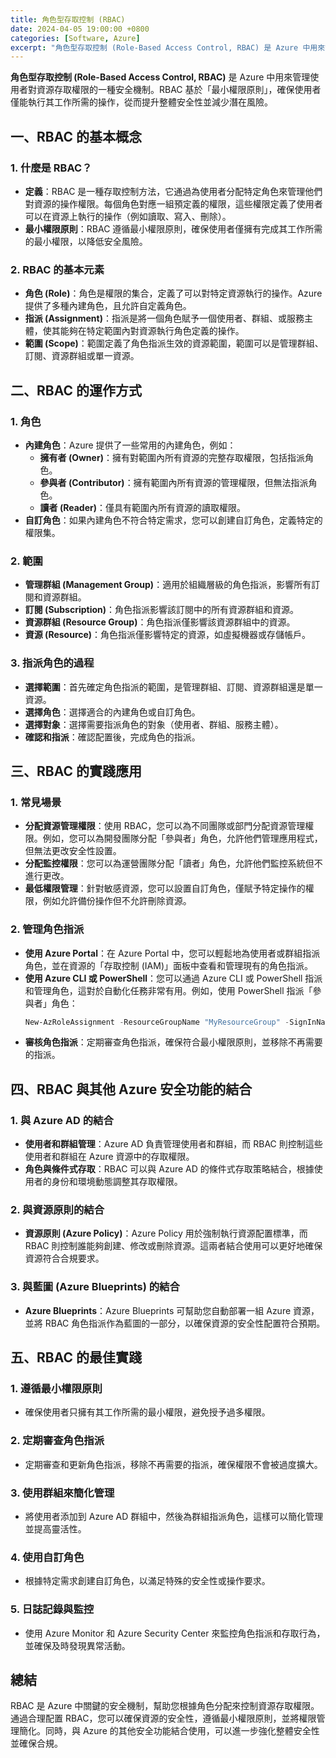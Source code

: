 ```yaml
---
title: 角色型存取控制 (RBAC)
date: 2024-04-05 19:00:00 +0800
categories: [Software, Azure]
excerpt: "角色型存取控制 (Role-Based Access Control, RBAC) 是 Azure 中用來管理使用者對資源存取權限的一種安全機制。"
---
```


**角色型存取控制 (Role-Based Access Control, RBAC)** 是 Azure 中用來管理使用者對資源存取權限的一種安全機制。RBAC 基於「最小權限原則」，確保使用者僅能執行其工作所需的操作，從而提升整體安全性並減少潛在風險。

## **一、RBAC 的基本概念**

### **1. 什麼是 RBAC？**
   - **定義**：RBAC 是一種存取控制方法，它通過為使用者分配特定角色來管理他們對資源的操作權限。每個角色對應一組預定義的權限，這些權限定義了使用者可以在資源上執行的操作（例如讀取、寫入、刪除）。
   - **最小權限原則**：RBAC 遵循最小權限原則，確保使用者僅擁有完成其工作所需的最小權限，以降低安全風險。

### **2. RBAC 的基本元素**
   - **角色 (Role)**：角色是權限的集合，定義了可以對特定資源執行的操作。Azure 提供了多種內建角色，且允許自定義角色。
   - **指派 (Assignment)**：指派是將一個角色賦予一個使用者、群組、或服務主體，使其能夠在特定範圍內對資源執行角色定義的操作。
   - **範圍 (Scope)**：範圍定義了角色指派生效的資源範圍，範圍可以是管理群組、訂閱、資源群組或單一資源。

## **二、RBAC 的運作方式**

### **1. 角色**
   - **內建角色**：Azure 提供了一些常用的內建角色，例如：
     - **擁有者 (Owner)**：擁有對範圍內所有資源的完整存取權限，包括指派角色。
     - **參與者 (Contributor)**：擁有範圍內所有資源的管理權限，但無法指派角色。
     - **讀者 (Reader)**：僅具有範圍內所有資源的讀取權限。
   - **自訂角色**：如果內建角色不符合特定需求，您可以創建自訂角色，定義特定的權限集。

### **2. 範圍**
   - **管理群組 (Management Group)**：適用於組織層級的角色指派，影響所有訂閱和資源群組。
   - **訂閱 (Subscription)**：角色指派影響該訂閱中的所有資源群組和資源。
   - **資源群組 (Resource Group)**：角色指派僅影響該資源群組中的資源。
   - **資源 (Resource)**：角色指派僅影響特定的資源，如虛擬機器或存儲帳戶。

### **3. 指派角色的過程**
   - **選擇範圍**：首先確定角色指派的範圍，是管理群組、訂閱、資源群組還是單一資源。
   - **選擇角色**：選擇適合的內建角色或自訂角色。
   - **選擇對象**：選擇需要指派角色的對象（使用者、群組、服務主體）。
   - **確認和指派**：確認配置後，完成角色的指派。

## **三、RBAC 的實踐應用**

### **1. 常見場景**
   - **分配資源管理權限**：使用 RBAC，您可以為不同團隊或部門分配資源管理權限。例如，您可以為開發團隊分配「參與者」角色，允許他們管理應用程式，但無法更改安全性設置。
   - **分配監控權限**：您可以為運營團隊分配「讀者」角色，允許他們監控系統但不進行更改。
   - **最低權限管理**：針對敏感資源，您可以設置自訂角色，僅賦予特定操作的權限，例如允許備份操作但不允許刪除資源。

### **2. 管理角色指派**
   - **使用 Azure Portal**：在 Azure Portal 中，您可以輕鬆地為使用者或群組指派角色，並在資源的「存取控制 (IAM)」面板中查看和管理現有的角色指派。
   - **使用 Azure CLI 或 PowerShell**：您可以通過 Azure CLI 或 PowerShell 指派和管理角色，這對於自動化任務非常有用。例如，使用 PowerShell 指派「參與者」角色：
     ```powershell
     New-AzRoleAssignment -ResourceGroupName "MyResourceGroup" -SignInName "user@example.com" -RoleDefinitionName "Contributor"
     ```
   - **審核角色指派**：定期審查角色指派，確保符合最小權限原則，並移除不再需要的指派。

## **四、RBAC 與其他 Azure 安全功能的結合**

### **1. 與 Azure AD 的結合**
   - **使用者和群組管理**：Azure AD 負責管理使用者和群組，而 RBAC 則控制這些使用者和群組在 Azure 資源中的存取權限。
   - **角色與條件式存取**：RBAC 可以與 Azure AD 的條件式存取策略結合，根據使用者的身份和環境動態調整其存取權限。

### **2. 與資源原則的結合**
   - **資源原則 (Azure Policy)**：Azure Policy 用於強制執行資源配置標準，而 RBAC 則控制誰能夠創建、修改或刪除資源。這兩者結合使用可以更好地確保資源符合合規要求。

### **3. 與藍圖 (Azure Blueprints) 的結合**
   - **Azure Blueprints**：Azure Blueprints 可幫助您自動部署一組 Azure 資源，並將 RBAC 角色指派作為藍圖的一部分，以確保資源的安全性配置符合預期。

## **五、RBAC 的最佳實踐**

### **1. 遵循最小權限原則**
   - 確保使用者只擁有其工作所需的最小權限，避免授予過多權限。

### **2. 定期審查角色指派**
   - 定期審查和更新角色指派，移除不再需要的指派，確保權限不會被過度擴大。

### **3. 使用群組來簡化管理**
   - 將使用者添加到 Azure AD 群組中，然後為群組指派角色，這樣可以簡化管理並提高靈活性。

### **4. 使用自訂角色**
   - 根據特定需求創建自訂角色，以滿足特殊的安全性或操作要求。

### **5. 日誌記錄與監控**
   - 使用 Azure Monitor 和 Azure Security Center 來監控角色指派和存取行為，並確保及時發現異常活動。

## **總結**

RBAC 是 Azure 中關鍵的安全機制，幫助您根據角色分配來控制資源存取權限。通過合理配置 RBAC，您可以確保資源的安全性，遵循最小權限原則，並將權限管理簡化。同時，與 Azure 的其他安全功能結合使用，可以進一步強化整體安全性並確保合規。
